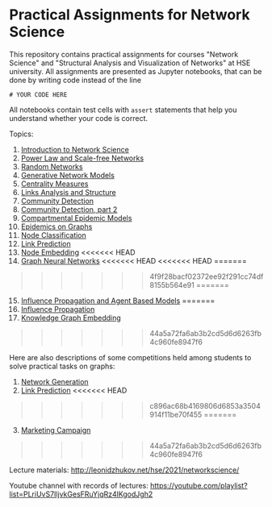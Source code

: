 # Practical Assignments for Network Science

This repository contains practical assignments for courses "Network Science" and "Structural Analysis and Visualization of Networks" at HSE university. All assignments are presented as Jupyter notebooks, that can be done by writing code instead of the line 
```
# YOUR CODE HERE
```
All notebooks contain test cells with `assert` statements that help you understand whether your code is correct.

Topics:
1. [Introduction to Network Science](assignment_intro/assignment.ipynb)
2. [Power Law and Scale-free Networks](assignment_power_law/assignment.ipynb)
3. [Random Networks](assignment_random_networks/assignment.ipynb)
4. [Generative Network Models](assignment_generative_network_models/assignment.ipynb)
5. [Centrality Measures](assignment_centrality_measures/assignment.ipynb)
6. [Links Analysis and Structure](assignment_link_structure/assignment.ipynb)
7. [Community Detection](assignment_communities/assignment.ipynb)
8. [Community Detection, part 2](assignment_communities_2/assignment.ipynb)
9. [Compartmental Epidemic Models](assignment_compartmental_epidemics/assignment.ipynb)
10. [Epidemics on Graphs](assignment_epidemics_on_graphs/assignment.ipynb)
11. [Node Classification](assignment_node_classification/assignment.ipynb)
12. [Link Prediction](assignment_link_prediction/assignment.ipynb)
13. [Node Embedding](assignment_node_embedding/assignment.ipynb)
<<<<<<< HEAD
14. [Graph Neural Networks](assignment_graph_neural_networks/assignment.ipynb)
<<<<<<< HEAD
<<<<<<< HEAD
=======
>>>>>>> 4f9f28bacf02372ee92f291cc74df8155b564e91
=======
15. [Influence Propagation and Agent Based Models](assignment_influence_agents/assignment.ipynb)
=======
15. [Influence Propagation](assignment_influence_agents/assignment.ipynb)
16. [Knowledge Graph Embedding](assignment_knowledge_graph_embeddings/assignment.ipynb)
>>>>>>> 44a5a72fa6ab3b2cd5d6d6263fb4c960fe8947f6

Here are also descriptions of some competitions held among students to solve practical tasks on graphs:
1. [Network Generation](competition_network_generation/competition.ipynb)
2. [Link Prediction](competition_link_prediction/competition.ipynb)
<<<<<<< HEAD
>>>>>>> c896ac68b4169806d6853a3504914f11be70f455
=======
3. [Marketing Campaign](competition_marketing_campaign/competition.ipynb)
>>>>>>> 44a5a72fa6ab3b2cd5d6d6263fb4c960fe8947f6

Lecture materials: http://leonidzhukov.net/hse/2021/networkscience/

Youtube channel with records of lectures: https://youtube.com/playlist?list=PLriUvS7IljvkGesFRuYjqRz4lKgodJgh2
